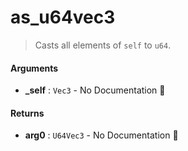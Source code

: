 # as\_u64vec3

>  Casts all elements of `self` to `u64`.

#### Arguments

- **\_self** : `Vec3` \- No Documentation 🚧

#### Returns

- **arg0** : `U64Vec3` \- No Documentation 🚧
